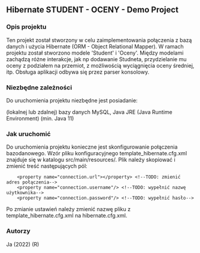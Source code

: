 ## Hibernate STUDENT - OCENY - Demo Project
### Opis projektu
Ten projekt został stworzony w celu zaimplementowania połączenia z bazą danych i użycia Hibernate (ORM - Object Relational Mapper). W ramach projektu został stworzono modele 'Student' i 'Oceny'.
Między modelami zachądzą różne interakcje, jak np dodawanie Studneta, przydzielanie mu oceny z podziałem na przemiot, z możliwością wyciągnięcia oceny średniej, itp.
Obsługa aplikacji odbywa się przez parser konsolowy.

### Niezbędne zależności
Do uruchomienia projektu niezbędne jest posiadanie:

(lokalnej lub zdalnej) bazy danych MySQL,
Java JRE (Java Runtime Environment) (min. Java 11)
### Jak uruchomić
Do uruchomienia projektu konieczne jest skonfigurowanie połączenia bazodanowego. Wzór pliku konfiguracyjnego template_hibernate.cfg.xml znajduje się w katalogu src/main/resources/. Plik należy skopiować i zmienić treść następujących pól:

        <property name="connection.url"></property> <!--TODO: zmienić adres połączenia-->
        <property name="connection.username"/> <!--TODO: wypełnić nazwę użytkownika-->
        <property name="connection.password"/> <!--TODO: wypełnić hasło-->
Po zmianie ustawień należy zmienić nazwę pliku z template_hibernate.cfg.xml na hibernate.cfg.xml.

### Autorzy
Ja (2022) (R)
